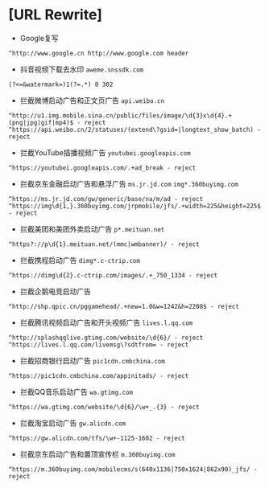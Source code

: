 # [URL Rewrite]
* Google复写
```
^http://www.google.cn http://www.google.com header
```
* 抖音视频下载去水印 `aweme.snssdk.com` 
```
(?<=&watermark=)1(?=.*) 0 302
```
* 拦截微博启动广告和正文页广告 `api.weibo.cn` 
```
^http://u1.img.mobile.sina.cn/public/files/image/\d{3}x\d{4}.+(png|jpg|gif|mp4)$ - reject
^https://api.weibo.cn/2/statuses/(extend\?gsid=|longtext_show_batch) - reject
```
* 拦截YouTube插播视频广告 `youtubei.googleapis.com`
```
^https://youtubei.googleapis.com/.+ad_break - reject
```
* 拦截京东金融启动广告和悬浮广告 `ms.jr.jd.com` `img*.360buyimg.com`
```
^https://ms.jr.jd.com/gw/generic/base/na/m/ad - reject
^https://img\d{1,}.360buyimg.com/jrpmobile/jfs/.+width=225&height=225$ - reject
```
* 拦截美团和美团外卖启动广告 `p*.meituan.net`
```
^https?://p\d{1}.meituan.net/(mmc|wmbanner)/ - reject
```
* 拦截携程启动广告 `dimg*.c-ctrip.com` 
```
^https://dimg\d{2}.c-ctrip.com/images/.+_750_1334 - reject
```
* 拦截企鹅电竞启动广告
```
^http://shp.qpic.cn/pggamehead/.+new=1.0&w=1242&h=2208$ - reject
```
* 拦截腾讯视频启动广告和开头视频广告 `lives.l.qq.com`
```
^http://splashqqlive.gtimg.com/website/\d{6}/ - reject
^https://lives.l.qq.com/livemsg\?sdtfrom= - reject
```
* 拦截招商银行启动广告 `pic1cdn.cmbchina.com`
```
^https://pic1cdn.cmbchina.com/appinitads/ - reject
```
* 拦截QQ音乐启动广告 `wa.gtimg.com`
```
^https://wa.gtimg.com/website/\d{6}/\w+_.{3} - reject
```
* 拦截淘宝启动广告 `gw.alicdn.com`
```
^https://gw.alicdn.com/tfs/\w+-1125-1602 - reject
```
* 拦截京东启动广告和置顶宣传栏 `m.360buyimg.com`
```
^https://m.360buyimg.com/mobilecms/s(640x1136|750x1624|862x90)_jfs/ - reject
```
